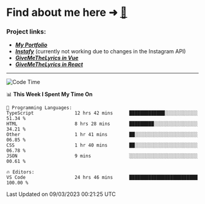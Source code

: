 # Find about me here ➜ [🧑](https://pauabella.dev)

### Project links:
- ***[My Portfolio](https://pauabella.dev)***
- ***[Instafy](https://instafy.me)*** (currently not working due to changes in the Instagram API)
- ***[GiveMeTheLyrics in Vue](https://lyrics.pauabella.dev)***
- ***[GiveMeTheLyrics in React](https://pauabella.dev/GiveMeTheLyrics)***

---
<!--START_SECTION:waka-->
![Code Time](http://img.shields.io/badge/Code%20Time-1%2C968%20hrs%2031%20mins-blue)

📊 **This Week I Spent My Time On** 

```text
💬 Programming Languages: 
TypeScript               12 hrs 42 mins      █████████████░░░░░░░░░░░░   51.34 % 
HTML                     8 hrs 28 mins       █████████░░░░░░░░░░░░░░░░   34.21 % 
Other                    1 hr 41 mins        ██░░░░░░░░░░░░░░░░░░░░░░░   06.85 % 
CSS                      1 hr 40 mins        ██░░░░░░░░░░░░░░░░░░░░░░░   06.78 % 
JSON                     9 mins              ░░░░░░░░░░░░░░░░░░░░░░░░░   00.61 % 

🔥 Editors: 
VS Code                  24 hrs 46 mins      █████████████████████████   100.00 % 
```


 Last Updated on 09/03/2023 00:21:25 UTC
<!--END_SECTION:waka-->
